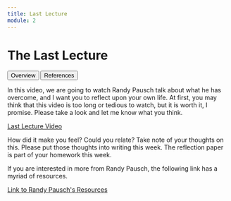 ```yaml
---
title: Last Lecture
module: 2
---
```


# The Last Lecture

<div class="tab">
  <button class="tablinks active" onclick="openTab(event, 'Overview')">Overview</button>
  <button class="tablinks" onclick="openTab(event, 'References')">References</button>
</div>

<!-- Tab content -->
<div id="Overview" class="tabcontent" style="display:block">
<p>In this video, we are going to watch Randy Pausch talk about what he has overcome, and I want you to reflect upon your own life.  At first, you may think that this video is too long or tedious to watch, but it is worth it, I promise.  Please take a look and let me know what you think.</p>

<p><a href="//www.youtube.com/embed/ji5_MqicxSo" data-lity>Last Lecture Video</a></p>

<p>How did it make you feel?  Could you relate?  Take note of your thoughts on this.  Please put those thoughts into writing this week.  The reflection paper is part of your homework this week.</p>
</div>
<div id="References" class="tabcontent">

<p>If you are interested in more from Randy Pausch, the following link has a myriad of resources.</p>

<p><a href="http://www.cs.virginia.edu/~robins/Randy/" target="_new">Link to Randy Pausch's Resources</a></p>

</div>